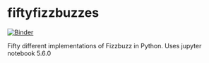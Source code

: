 # fiftyfizzbuzzes

[![Binder](https://mybinder.org/badge.svg)](https://mybinder.org/v2/gh/vihart/fiftyfizzbuzzes/master?filepath=Fifty%20Fizzbuzzes.ipynb)

Fifty different implementations of Fizzbuzz in Python.
Uses jupyter notebook 5.6.0
